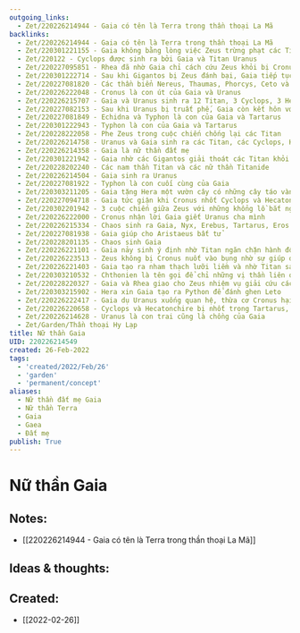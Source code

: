 ```yaml
---
outgoing_links:
  - Zet/220226214944 - Gaia có tên là Terra trong thần thoại La Mã
backlinks:
  - Zet/220226214944 - Gaia có tên là Terra trong thần thoại La Mã
  - Zet/220301221155 - Gaia không bằng lòng việc Zeus trừng phạt các Titan
  - Zet/220122 - Cyclops được sinh ra bởi Gaia và Titan Uranus
  - Zet/220227095851 - Rhea đã nhờ Gaia chỉ cách cứu Zeus khỏi bị Cronus nuốt
  - Zet/220301222714 - Sau khi Gigantos bị Zeus đánh bại, Gaia tiếp tục nhờ Typhon
  - Zet/220227081820 - Các thần biển Nereus, Thaumas, Phorcys, Ceto và Euribya là con của Gaia và Pontus
  - Zet/220226222048 - Cronus là con út của Gaia và Uranus
  - Zet/220226215707 - Gaia và Uranus sinh ra 12 Titan, 3 Cyclops, 3 Hecatonchire
  - Zet/220227082153 - Sau khi Uranus bị truất phế, Gaia còn kết hôn với Pontus, Tartarus
  - Zet/220227081849 - Echidna và Typhon là con của Gaia và Tartarus
  - Zet/220301222943 - Typhon là con của Gaia và Tartarus
  - Zet/220228222058 - Phe Zeus trong cuộc chiến chống lại các Titan
  - Zet/220226214758 - Uranus và Gaia sinh ra các Titan, các Cyclops, Hecatonchire
  - Zet/220226214358 - Gaia là nữ thần đất mẹ
  - Zet/220301221942 - Gaia nhờ các Gigantos giải thoát các Titan khỏi sự trừng phạt của Zeus
  - Zet/220228202240 - Các nam thần Titan và các nữ thần Titanide
  - Zet/220226214504 - Gaia sinh ra Uranus
  - Zet/220227081922 - Typhon là con cuối cùng của Gaia
  - Zet/220303211205 - Gaia tặng Hera một vườn cây có những cây táo vàng nhân ngày Hera cưới Zeus
  - Zet/220227094718 - Gaia tức giận khi Cronus nhốt Cyclops và Hecatonchire, nguyền rủa Cronus sẽ bị lật đổ bởi con mình
  - Zet/220302201942 - 3 cuộc chiến giữa Zeus với những khổng lồ bắt nguồn từ tác động của Gaia
  - Zet/220226222000 - Cronus nhận lời Gaia giết Uranus cha mình
  - Zet/220226215334 - Chaos sinh ra Gaia, Nyx, Erebus, Tartarus, Eros
  - Zet/220227081938 - Gaia giúp cho Aristaeus bất tử
  - Zet/220228201135 - Chaos sinh Gaia
  - Zet/220226221101 - Gaia nảy sinh ý định nhờ Titan ngăn chặn hành động tàn ác của Uranus
  - Zet/220226223513 - Zeus không bị Cronus nuốt vào bụng nhờ sự giúp đỡ của Gaia
  - Zet/220226221403 - Gaia tạo ra nham thạch lưỡi liềm và nhờ Titan sát hại Uranus
  - Zet/220303210532 - Chthonien là tên gọi để chỉ những vị thần liên quan đến đất
  - Zet/220228220327 - Gaia và Rhea giao cho Zeus nhiệm vụ giải cứu các anh chị khỏi bụng Cronus
  - Zet/220303215902 - Hera xin Gaia tạo ra Python để đánh ghen Leto
  - Zet/220226222417 - Gaia dụ Uranus xuống quan hệ, thừa cơ Cronus hại Uranus
  - Zet/220226220658 - Cyclops và Hecatonchire bị nhốt trong Tartarus, Gaia nhận những cơn đau vì chúng là con bà
  - Zet/220226214628 - Uranus là con trai cũng là chồng của Gaia
  - Zet/Garden/Thần thoại Hy Lạp
title: Nữ thần Gaia
UID: 220226214549
created: 26-Feb-2022
tags:
  - 'created/2022/Feb/26'
  - 'garden'
  - 'permanent/concept'
aliases:
  - Nữ thần đất mẹ Gaia
  - Nữ thần Terra
  - Gaia
  - Gaea
  - Đất mẹ
publish: True
---
```

# Nữ thần Gaia

## Notes:
- [[220226214944 - Gaia có tên là Terra trong thần thoại La Mã]]

## Ideas & thoughts:



## Created:
- [[2022-02-26]]
